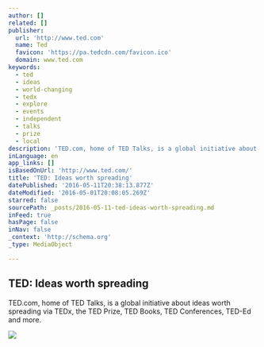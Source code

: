 ```yaml
---
author: []
related: []
publisher:
  url: 'http://www.ted.com'
  name: Ted
  favicon: 'https://pa.tedcdn.com/favicon.ico'
  domain: www.ted.com
keywords:
  - ted
  - ideas
  - world-changing
  - tedx
  - explore
  - events
  - independent
  - talks
  - prize
  - local
description: 'TED.com, home of TED Talks, is a global initiative about ideas worth spreading via TEDx, the TED Prize, TED Books, TED Conferences, TED-Ed and more.'
inLanguage: en
app_links: []
isBasedOnUrl: 'http://www.ted.com/'
title: 'TED: Ideas worth spreading'
datePublished: '2016-05-11T20:38:13.877Z'
dateModified: '2016-05-01T20:08:05.269Z'
starred: false
sourcePath: _posts/2016-05-11-ted-ideas-worth-spreading.md
inFeed: true
hasPage: false
inNav: false
_context: 'http://schema.org'
_type: MediaObject

---
```

<article style=""><h1>TED: Ideas worth spreading</h1><p>TED.com, home of TED Talks, is a global initiative about ideas worth spreading via TEDx, the TED Prize, TED Books, TED Conferences, TED-Ed and more.</p><img src="https://pa.tedcdn.com/images/TED_logo.png?v=wAff13s" /></article>